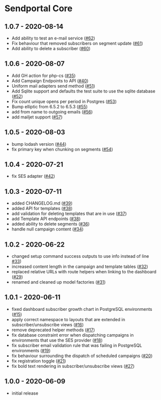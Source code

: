 # Sendportal Core

## 1.0.7 - 2020-08-14

- Add ability to test an e-mail service ([#62](https://github.com/mettle/sendportal-core/pull/62))
- Fix behaviour that removed subscribers on segment update ([#61](https://github.com/mettle/sendportal-core/pull/61))
- Add ability to delete a subscriber ([#60](https://github.com/mettle/sendportal-core/pull/60))

## 1.0.6 - 2020-08-07

- Add GH action for php-cs ([#35](https://github.com/mettle/sendportal-core/pull/35))
- Add Campaign Endpoints to API ([#40](https://github.com/mettle/sendportal-core/pull/40))
- Uniform mail adapters send method ([#51](https://github.com/mettle/sendportal-core/pull/51))
- Add Sqlite support and defaults the test suite to use the sqlite database ([#52](https://github.com/mettle/sendportal-core/pull/52))
- Fix count unique opens per period in Postgres ([#53](https://github.com/mettle/sendportal-core/pull/53))
- Bump elliptic from 6.5.2 to 6.5.3 ([#55](https://github.com/mettle/sendportal-core/pull/55))
- add from name to outgoing emails ([#56](https://github.com/mettle/sendportal-core/pull/56))
- add mailjet support ([#57](https://github.com/mettle/sendportal-core/pull/57))

## 1.0.5 - 2020-08-03

- bump lodash version ([#44](https://github.com/mettle/sendportal-core/pull/44))
- fix primary key when chunking on segments ([#54](https://github.com/mettle/sendportal-core/pull/54))

## 1.0.4 - 2020-07-21

- fix SES adapter ([#42](https://github.com/mettle/sendportal-core/pull/42))

## 1.0.3 - 2020-07-11

- added CHANGELOG.md ([#39](https://github.com/mettle/sendportal-core/pull/39))
- added API for templates ([#38](https://github.com/mettle/sendportal-core/pull/38))
- add validation for deleting templates that are in use ([#37](https://github.com/mettle/sendportal-core/pull/37))
- add Template API endpoints ([#38](https://github.com/mettle/sendportal-core/pull/38))
- added ability to delete segments ([#36](https://github.com/mettle/sendportal-core/pull/36))
- handle null campaign content ([#34](https://github.com/mettle/sendportal-core/pull/34))

## 1.0.2 - 2020-06-22

- changed setup command success outputs to use info instead of line [#33](https://github.com/mettle/sendportal-core/pull/33))
- increased content length in the campaign and template tables ([#32](https://github.com/mettle/sendportal-core/pull/32))
- replaced relative URLs with route helpers when linking to the dashboard ([#29](https://github.com/mettle/sendportal-core/pull/29))
- renamed and cleaned up model factories ([#31](https://github.com/mettle/sendportal-core/pull/31))

## 1.0.1 - 2020-06-11

- fixed dashboard subscriber growth chart in PostgreSQL environments ([#15](https://github.com/mettle/sendportal-core/pull/15))
- apply correct namespace to layouts that are extended in subscriber/unsubscribe views ([#16](https://github.com/mettle/sendportal-core/pull/16))
- remove deprecated helper methods ([#17](https://github.com/mettle/sendportal-core/pull/17))
- fix database constraint error when dispatching campaigns in environments that use the SES provider ([#18](https://github.com/mettle/sendportal-core/pull/18))
- fix subscriber email validation rule that was failing in PostgreSQL environments ([#19](https://github.com/mettle/sendportal-core/pull/19))
- fix behaviour surrounding the dispatch of scheduled campaigns ([#20](https://github.com/mettle/sendportal-core/pull/20))
- fix registration toggle ([#21](https://github.com/mettle/sendportal-core/pull/21))
- fix bold text rendering in subscriber/unsubscribe views ([#27](https://github.com/mettle/sendportal-core/pull/27))

## 1.0.0 - 2020-06-09

- initial release
